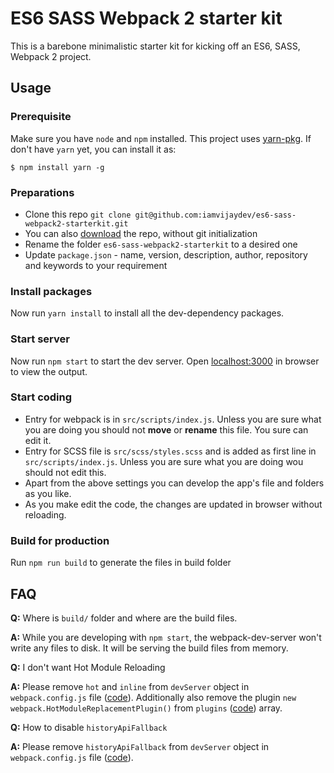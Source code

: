 # ES6 SASS Webpack 2 starter kit

This is a barebone minimalistic starter kit for kicking off an ES6, SASS, Webpack 2 project.

## Usage

### Prerequisite
Make sure you have `node` and `npm` installed. This project uses [yarn-pkg](https://yarnpkg.com/en/). If don't have `yarn` yet, you can install it as:
```shell
$ npm install yarn -g
```

### Preparations
* Clone this repo `git clone git@github.com:iamvijaydev/es6-sass-webpack2-starterkit.git`
* You can also [download](https://github.com/iamvijaydev/es6-sass-webpack2-starterkit/archive/master.zip) the repo, without git initialization
* Rename the folder `es6-sass-webpack2-starterkit` to a desired one
* Update `package.json` - name, version, description, author, repository and keywords to your requirement

### Install packages
Now run `yarn install` to install all the dev-dependency packages.

### Start server
Now run `npm start` to start the dev server. Open [localhost:3000](http://localhost:3000/) in browser to view the output.

### Start coding
* Entry for webpack is in `src/scripts/index.js`. Unless you are sure what you are doing you should not **move** or **rename** this file. You sure can edit it.
* Entry for SCSS file is `src/scss/styles.scss` and is added as first line in `src/scripts/index.js`. Unless you are sure what you are doing wou should not edit this.
* Apart from the above settings you can develop the app's file and folders as you like.
* As you make edit the code, the changes are updated in browser without reloading.

### Build for production
Run `npm run build` to generate the files in build folder

## FAQ
**Q:** Where is `build/` folder and where are the build files.

**A:** While you are developing with `npm start`, the webpack-dev-server won't write any files to disk. It will be serving the build files from memory.

**Q:** I don't want Hot Module Reloading

**A:** Please remove `hot` and `inline` from `devServer` object in `webpack.config.js` file ([code](https://github.com/iamvijaydev/es6-sass-webpack2-starterkit/blob/master/webpack.config.js#L57-L58)). Additionally also remove the plugin `new webpack.HotModuleReplacementPlugin()` from `plugins` ([code](https://github.com/iamvijaydev/es6-sass-webpack2-starterkit/blob/master/webpack.config.js#L74)) array.

**Q:** How to disable `historyApiFallback`

**A:** Please remove `historyApiFallback` from `devServer` object in `webpack.config.js` file ([code](https://github.com/iamvijaydev/es6-sass-webpack2-starterkit/blob/master/webpack.config.js#L61)).
